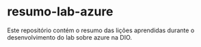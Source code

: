 # resumo-lab-azure
Este repositório contém o resumo das lições aprendidas durante o desenvolvimento do lab sobre azure na DIO.
